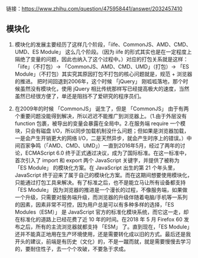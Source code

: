  
链接：https://www.zhihu.com/question/475958441/answer/2032457410
 
## 模块化
1. 模块化的发展主要经历了这样几个阶段，「iife、CommonJS、AMD、CMD、UMD、ES Module」 这么几个阶段。（因为 iife 的形式其实也是在一定程度上隔绝了变量的问题，因此也纳入了这个过程中。）对应的打包关系就是这样：「iife」（不打包）-> 「CommonJS、AMD、CMD、UMD」（打包）-> 「ES Module」（不打包）其实究其原因打包不打包的核心问题就是，规范 + 浏览器的推进。
把时间回退到2006年，这个时候 「jQuery」 刚呱呱落地，那个时候虽然没有模块化，使用 jQuery 相比传统那样写已经提高极大的速度，当然虽然已经很方便了，单还是阻挡不了爱研究的程序员们。

2. 在2009年的时候 「CommonJS」 诞生了，但是 「CommonJS」 由于有两个重要问题没能得到解决，所以迟迟不能推广到浏览器上。（1.由于外层没有 function 包裹，被导出的变量会暴露在全局中。2.在服务端 require 一个模块，只会有磁盘 I/O，所以同步加载机制没什么问题；但如果是浏览器加载，一是会产生开销更大的网络 I/O，二是天然异步，就会产生时序上的错误。）中间百家争鸣（「AMD、CMD、UMD」）一直到2016年5月，经过了两年的讨论，ECMAScript 6.0 终于正式通过决议，成为了国际标准。在这一标准中，首次引入了 import 和 export 两个 JavaScript 关键字，并提供了被称为 「ES Module」 的模块化方案。在 JavaScript 出生的第 21 个年头里，JavaScript 终于迎来了属于自己的模块化方案。而在这期间想要使用模块化，只能通过打包工具来解决。有了标准之后，也不是能立马让所有设备都支持 「ES Module」 因为浏览器的推进是一个漫长的过程，不像服务端，如果做一个升级，只需要对服务端升级，而浏览器的升级伴随着电脑/手机等一系列的因素，因素非常不可控，因为用户总是可以有多种多样的选择，「ES Modules（ESM）」 是 JavaScript 官方的标准化模块系统，而它这一走，却在标准化的道路上已经花费了近 10 年的时间。在2018 年 5 月 Firefox 60 发布之后，所有的主流浏览器就都支持 「ESM」 了。直到现在，「ES Module」 还并不能真正地用在生产环境使用，还是需要转化成以旧的方式。最后还是我开头的建议，前端是有历史（文化）的，不是一蹴而就，就是需要慢慢去学习的，要耐住性子，去一个个攻破，不要急于求成。
